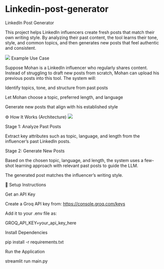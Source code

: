 # Linkedin-post-generator
LinkedIn Post Generator

This project helps LinkedIn influencers create fresh posts that match their own writing style. By analyzing their past content, the tool learns their tone, style, and common topics, and then generates new posts that feel authentic and consistent.

<img src="resources/tool.jpg"/>
Example Use Case

Suppose Mohan is a LinkedIn influencer who regularly shares content. Instead of struggling to draft new posts from scratch, Mohan can upload his previous posts into this tool. The system will:

Identify topics, tone, and structure from past posts

Let Mohan choose a topic, preferred length, and language

Generate new posts that align with his established style

⚙️ How It Works (Architecture)
<img src="resources/architecture.jpg"/>

Stage 1: Analyze Past Posts

Extract key attributes such as topic, language, and length from the influencer’s past LinkedIn posts.

Stage 2: Generate New Posts

Based on the chosen topic, language, and length, the system uses a few-shot learning approach with relevant past posts to guide the LLM.

The generated post matches the influencer’s writing style.

🚀 Setup Instructions

Get an API Key

Create a Groq API key from: https://console.groq.com/keys

Add it to your .env file as:

GROQ_API_KEY=your_api_key_here


Install Dependencies

pip install -r requirements.txt


Run the Application

streamlit run main.py
